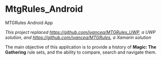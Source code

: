 # MtgRules_Android
MTGRules Android App 

*This project replaced https://github.com/ivancea/MTGRules_UWP, a UWP solution, and https://github.com/ivancea/MTGRules, a Xamarin solution*

The main objective of this application is to provide a history of **Magic: The Gathering** rule sets, and the ability to compare, search and navigate them.
